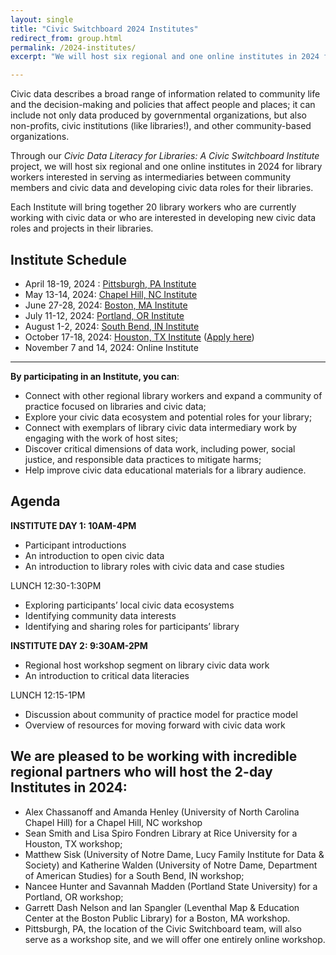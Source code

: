 ```yaml
---
layout: single
title: "Civic Switchboard 2024 Institutes"
redirect_from: group.html
permalink: /2024-institutes/
excerpt: "We will host six regional and one online institutes in 2024 for library workers interested in serving as intermediaries between community members and civic data and developing civic data roles for their libraries."

---
```

Civic data describes a broad range of information related to community life and the decision-making and policies that affect people and places; it can include not only data produced by governmental organizations, but also non-profits, civic institutions (like libraries!), and other community-based organizations.

Through our _Civic Data Literacy for Libraries: A Civic Switchboard Institute_ project, we will host 
six regional and one online institutes in 2024 for library workers interested in serving as intermediaries 
between community members and civic data and developing civic data roles for their libraries.

Each Institute will bring together 20 library workers who are currently working with civic data or who are interested in developing new civic data roles and projects in their libraries. 

## Institute Schedule

* April 18-19, 2024 : [Pittsburgh, PA Institute](pittsburgh)
* May 13-14, 2024: [Chapel Hill, NC Institute](https://civic-switchboard.github.io/2024-institutes/chapelhill) 
* June 27-28, 2024: [Boston, MA Institute](https://civic-switchboard.github.io/2024-institutes/boston) 
* July 11-12, 2024: [Portland, OR Institute](https://civic-switchboard.github.io/2024-institutes/portland)
* August 1-2, 2024: [South Bend, IN Institute](https://civic-switchboard.github.io/2024-institutes/south-bend)
* October 17-18, 2024: [Houston, TX Institute](https://civic-switchboard.github.io/2024-institutes/houston) ([Apply here](https://docs.google.com/forms/d/e/1FAIpQLSfXUwD5hPh2gZyW5RwfyyJdgLRSNbJSyN7kyaW8oKT-wYmpyQ/viewform))
* November 7 and 14, 2024: Online Institute

---

**By participating in an Institute, you can**:

* Connect with other regional library workers and expand a community of practice focused on libraries and civic data;
* Explore your civic data ecosystem and potential roles for your library;
* Connect with exemplars of library civic data intermediary work by engaging with the work of host sites;
* Discover critical dimensions of data work, including power, social justice, and responsible data practices to mitigate harms;
* Help improve civic data educational materials for a library audience.  
  
## Agenda 
**INSTITUTE DAY 1: 10AM-4PM**

* Participant introductions 
* An introduction to open civic data 
* An introduction to library roles with civic data and case studies
  
LUNCH 12:30-1:30PM

* Exploring participants’ local civic data ecosystems
* Identifying community data interests
* Identifying and sharing roles for participants’ library 

**INSTITUTE DAY 2: 9:30AM-2PM** 

* Regional host workshop segment on library civic data work
* An introduction to critical data literacies
  
LUNCH 12:15-1PM

* Discussion about community of practice model for practice model 
* Overview of resources for moving forward with civic data work

## We are pleased to be working with incredible regional partners who will host the 2-day Institutes in 2024:

* Alex Chassanoff and Amanda Henley (University of North Carolina Chapel Hill) for a Chapel Hill, NC workshop
* Sean Smith and Lisa Spiro Fondren Library at Rice University for a Houston, TX workshop;
* Matthew Sisk (University of Notre Dame, Lucy Family Institute for Data & Society) and Katherine Walden (University of Notre Dame, Department of American Studies) for a South Bend, IN workshop;
* Nancee Hunter and Savannah Madden (Portland State University) for a Portland, OR workshop;
* Garrett Dash Nelson and Ian Spangler (Leventhal Map & Education Center at the Boston Public Library) for a Boston, MA workshop.
* Pittsburgh, PA, the location of the Civic Switchboard team, will also serve as a workshop site, and we will offer one entirely online workshop.
